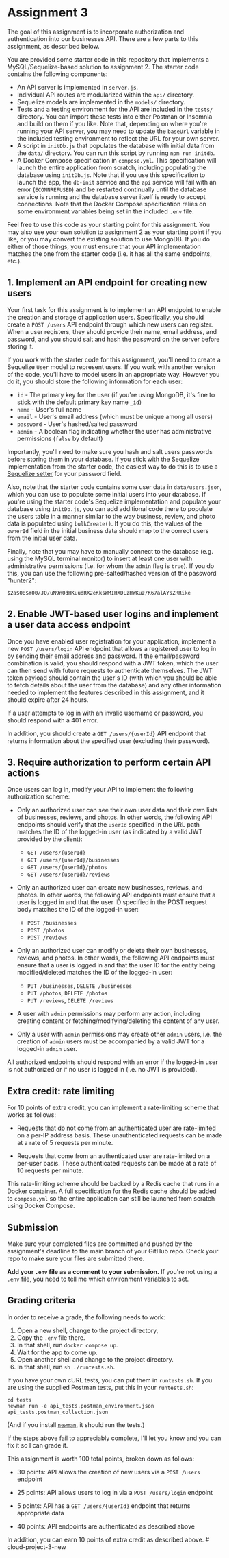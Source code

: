 # Assignment 3

The goal of this assignment is to incorporate authorization and
authentication into our businesses API.  There are a few parts to this
assignment, as described below.

You are provided some starter code in this repository that implements a
MySQL/Sequelize-based solution to assignment 2.  The starter code
contains the following components:
  * An API server is implemented in `server.js`.
  * Individual API routes are modularized within the `api/` directory.
  * Sequelize models are implemented in the `models/` directory.
  * Tests and a testing environment for the API are included in the
    `tests/` directory. You can import these tests into either Postman
    or Insomnia and build on them if you like. Note that, depending on
    where you're running your API server, you may need to update the
    `baseUrl` variable in the included testing environment to reflect
    the URL for your own server.
  * A script in `initDb.js` that populates the database with initial
    data from the `data/` directory.  You can run this script by running
    `npm run initdb`.
  * A Docker Compose specification in `compose.yml`.  This specification
    will launch the entire application from scratch, including
    populating the database using `initDb.js`.  Note that if you use
    this specification to launch the app, the `db-init` service and the
    `api` service will fail with an error (`ECONNREFUSED`) and be
    restarted continually until the database service is running and the
    database server itself is ready to accept connections.  Note that
    the Docker Compose specification relies on some environment
    variables being set in the included `.env` file.

Feel free to use this code as your starting point for this assignment.
You may also use your own solution to assignment 2 as your starting
point if you like, or you may convert the existing solution to use
MongoDB.  If you do either of those things, you must ensure that your
API implementation matches the one from the starter code (i.e. it has
all the same endpoints, etc.).

## 1. Implement an API endpoint for creating new users

Your first task for this assignment is to implement an API endpoint to
enable the creation and storage of application users.  Specifically, you
should create a `POST /users` API endpoint through which new users can
register.  When a user registers, they should provide their name, email
address, and password, and you should salt and hash the password on the
server before storing it.

If you work with the starter code for this assignment, you'll need to
create a Sequelize `User` model to represent users.  If you work with
another version of the code, you'll have to model users in an
appropriate way.  However you do it, you should store the following
information for each user:

  * `id` - The primary key for the user (if you're using MongoDB, it's
    fine to stick with the default primary key name `_id`)
  * `name` - User's full name
  * `email` - User's email address (which must be unique among all
    users)
  * `password` - User's hashed/salted password
  * `admin` - A boolean flag indicating whether the user has
    administrative permissions (`false` by default)

Importantly, you'll need to make sure you hash and salt users passwords
before storing them in your database.  If you stick with the Sequelize
implementation from the starter code, the easiest way to do this is to
use a [Sequelize
setter](https://sequelize.org/docs/v6/core-concepts/getters-setters-virtuals/#setters)
for your password field.

Also, note that the starter code contains some user data in
`data/users.json`, which you can use to populate some initial users into
your database.  If you're using the starter code's Sequelize
implementation and populate your database using `initDb.js`, you can add
additional code there to populate the users table in a manner similar to
the way business, review, and photo data is populated using
`bulkCreate()`.  If you do this, the values of the `ownerId` field in
the initial business data should map to the correct users from the
initial user data.

Finally, note that you may have to manually connect to the database
(e.g. using the MySQL terminal monitor) to insert at least one user with
administrative permissions (i.e. for whom the `admin` flag is `true`).
If you do this, you can use the following pre-salted/hashed version of
the password "hunter2":

```
$2a$08$Y00/JO/uN9n0dHKuudRX2eKksWMIHXDLzHWKuz/K67alAYsZRRike
```

## 2. Enable JWT-based user logins and implement a user data access endpoint

Once you have enabled user registration for your application, implement
a new `POST /users/login` API endpoint that allows a registered user to
log in by sending their email address and password.  If the
email/password combination is valid, you should respond with a JWT
token, which the user can then send with future requests to authenticate
themselves.  The JWT token payload should contain the user's ID (with
which you should be able to fetch details about the user from the
database) and any other information needed to implement the features
described in this assignment, and it should expire after 24 hours.

If a user attempts to log in with an invalid username or password, you
should respond with a 401 error.

In addition, you should create a `GET /users/{userId}` API endpoint that
returns information about the specified user (excluding their password).

## 3. Require authorization to perform certain API actions

Once users can log in, modify your API to implement the following
authorization scheme:
  * Only an authorized user can see their own user data and their own
    lists of businesses, reviews, and photos.  In other words, the
    following API endpoints should verify that the `userId` specified in
    the URL path matches the ID of the logged-in user (as indicated by a
    valid JWT provided by the client):
    * `GET /users/{userId}`
    * `GET /users/{userId}/businesses`
    * `GET /users/{userId}/photos`
    * `GET /users/{userId}/reviews`

  * Only an authorized user can create new businesses, reviews, and
    photos.  In other words, the following API endpoints must ensure
    that a user is logged in and that the user ID specified in the POST
    request body matches the ID of the logged-in user:
    * `POST /businesses`
    * `POST /photos`
    * `POST /reviews`

  * Only an authorized user can modify or delete their own businesses,
    reviews, and photos.  In other words, the following API endpoints
    must ensure that a user is logged in and that the user ID for the
    entity being modified/deleted matches the ID of the logged-in user:
    * `PUT /businesses`, `DELETE /businesses`
    * `PUT /photos`, `DELETE /photos`
    * `PUT /reviews`, `DELETE /reviews`

  * A user with `admin` permissions may perform any action, including
    creating content or fetching/modifying/deleting the content of any
    user.

  * Only a user with `admin` permissions may create other `admin` users,
    i.e. the creation of `admin` users must be accompanied by a valid
    JWT for a logged-in `admin` user.

All authorized endpoints should respond with an error if the logged-in
user is not authorized or if no user is logged in (i.e. no JWT is
provided).

## Extra credit: rate limiting

For 10 points of extra credit, you can implement a rate-limiting scheme
that works as follows:

  * Requests that do not come from an authenticated user are
    rate-limited on a per-IP address basis.  These unauthenticated
    requests can be made at a rate of 5 requests per minute.

  * Requests that come from an authenticated user are rate-limited on a
    per-user basis.  These authenticated requests can be made at a rate
    of 10 requests per minute.

This rate-limiting scheme should be backed by a Redis cache that runs in
a Docker container.  A full specification for the Redis cache should be
added to `compose.yml` so the entire application can still be launched
from scratch using Docker Compose.

## Submission

Make sure your completed files are committed and pushed by the
assignment's deadline to the main branch of your GitHub repo. Check your
repo to make sure your files are submitted there.

**Add your `.env` file as a comment to your submission.** If you're not
using a `.env` file, you need to tell me which environment variables to
set.

## Grading criteria

In order to receive a grade, the following needs to work:

1. Open a new shell, change to the project directory,
2. Copy the `.env` file there.
3. In that shell, run `docker compose up`.
4. Wait for the app to come up.
5. Open another shell and change to the project directory.
6. In that shell, run `sh ./runtests.sh`.

If you have your own cURL tests, you can put them in `runtests.sh`. If
you are using the supplied Postman tests, put this in your
`runtests.sh`:

```
cd tests
newman run -e api_tests.postman_environment.json api_tests.postman_collection.json
```

(And if you install [`newman`](https://github.com/postmanlabs/newman),
it should run the tests.)

If the steps above fail to appreciably complete, I'll let you know and
you can fix it so I can grade it.

This assignment is worth 100 total points, broken down as follows:

  * 30 points: API allows the creation of new users via a `POST /users`
    endpoint

  * 25 points: API allows users to log in via a `POST /users/login`
    endpoint

  * 5 points: API has a `GET /users/{userId}` endpoint that returns
    appropriate data

  * 40 points: API endpoints are authenticated as described above

In addition, you can earn 10 points of extra credit as described above.
#   c l o u d - p r o j e c t - 3 - n e w  
 